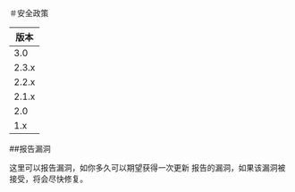 ﻿＃安全政策


|    版本    |
| ---------- |
| 3.0 | | | 支持反馈 | | Support |
| 2.3.x | | 支持反馈 | | Support |
| 2.2.x | | 已停止支持 | | Not Supported | | :x: |
| 2.1.x | | 支持反馈 | | Support |
| 2.0 | | 已停止支持 | | Not Supported | | :x: |
| 1.x | | 已停止支持 | | Not Supported | | :x: |

##报告漏洞

这里可以报告漏洞，如你多久可以期望获得一次更新
报告的漏洞，如果该漏洞被接受，将会尽快修复。

